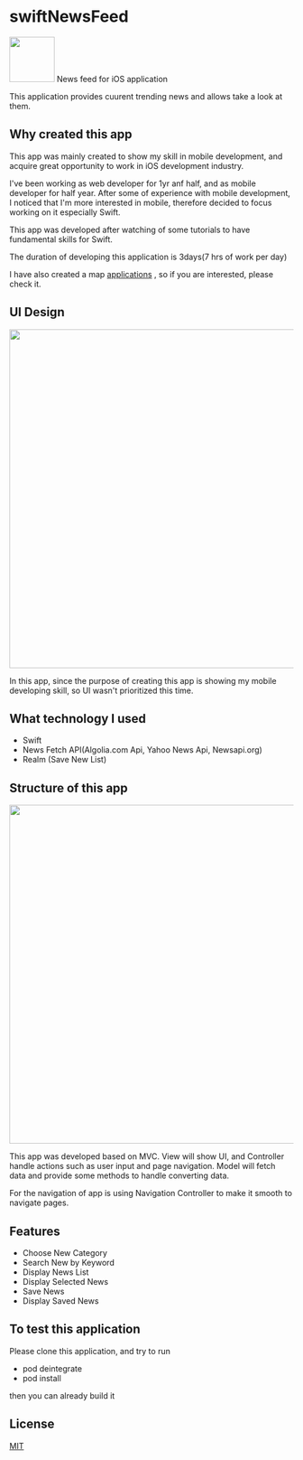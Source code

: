 # swiftNewsFeed

<img src="https://user-images.githubusercontent.com/55787141/86504514-d6fb9e80-bdeb-11ea-9bab-fc206ff0531d.png" width="80" height="80"> News feed for iOS application

This application provides cuurent trending news and allows take a look at them.

## Why created this app

This app was mainly created to show my skill in mobile development, and acquire great opportunity to work in iOS development industry.

I've been working as web developer for 1yr anf half, and as mobile developer for half year. After some of experience with mobile development, I noticed that I'm more interested in mobile, therefore decided to focus working on it especially Swift. 

This app was developed after watching of some tutorials to have fundamental skills for Swift. 

The duration of developing this application is 3days(7 hrs of work per day)

I have also created a map [applications](https://github.com/Soma-dev0808/swiftNewsFeed)
, so if you are interested, please check it.

 

## UI Design

<img src="https://user-images.githubusercontent.com/55787141/86504575-728d0f00-bdec-11ea-8033-c0bd75d75f27.png" width="700" height="600"> 

In this app, since the purpose of creating this app is showing my mobile developing skill, so UI wasn't prioritized this time.

## What technology I used

* Swift
* News Fetch API(Algolia.com Api, Yahoo News Api, Newsapi.org)
* Realm (Save New List)

## Structure of this app

<img src="https://user-images.githubusercontent.com/55787141/86504588-baac3180-bdec-11ea-8bea-b41fcc4f06b1.png" width="950" height="600"> 

This app was developed based on MVC. View will show UI, and Controller handle actions such as user input and page navigation. Model will fetch data and provide some methods to handle converting data.

For the navigation of app is using Navigation Controller to make it smooth to navigate pages.

## Features

* Choose New Category
* Search New by Keyword
* Display News List
* Display Selected News
* Save News
* Display Saved News

## To test this application

Please clone this application, and try to run

* pod deintegrate
* pod install

then you can already build it

## License
[MIT](https://github.com/Soma-dev0808/swiftNewsFeed/blob/master/LICENSE)
